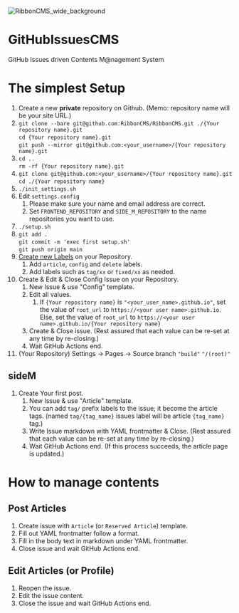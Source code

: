 ![RibbonCMS_wide_background](https://user-images.githubusercontent.com/42331656/168180348-764a8f83-9f26-488f-a128-2b9651a1268b.png)

# GitHubIssuesCMS
GitHub Issues driven Contents M@nagement System


# The simplest Setup
1. Create a new **private** repository on Github. (Memo: repository name will be your site URL.)
1. `git clone --bare git@github.com:RibbonCMS/RibbonCMS.git ./{Your repository name}.git`  
   `cd {Your repository name}.git`  
   `git push --mirror git@github.com:<your_username>/{Your repository name}.git`
1. `cd ..`  
   `rm -rf {Your repository name}.git`
1. `git clone git@github.com:<your_username>/{Your repository name}.git`  
   `cd ./{Your repository name}`
1. `./init_settings.sh`
1. Edit `settings.config`
    1. Please make sure your name and email address are correct.
    1. Set `FRONTEND_REPOSITORY` and `SIDE_M_REPOSITORY` to the name repositories you want to use.
1. `./setup.sh`
1. `git add .`  
   `git commit -m 'exec first setup.sh'`  
   `git push origin main`
1. [Create new Labels](https://docs.github.com/ja/issues/using-labels-and-milestones-to-track-work/managing-labels#creating-a-label) on your Repository.
    1. Add `article`, `config` and `delete` labels.
    1. Add labels such as `tag/xx` or `fixed/xx` as needed.
1. Create & Edit & Close Config Issue on your Repository.
    1. New Issue & use "Config" template.
    1. Edit all values.
        1. If `{Your repository name}` is `"<your_user_name>.github.io"`, set the value of `root_url` to `https://<your user name>.github.io`.  
           Else, set the value of `root_url` to `https://<your user name>.github.io/{Your repository name}`
    1. Create & Close issue. (Rest assured that each value can be re-set at any time by re-closing.)
    1. Wait GitHub Actions end.
1. (Your Repository) Settings -> Pages -> Source branch `"build"` `"/(root)" `

## sideM
1. Create Your first post.
    1. New Issue & use "Article" template.
    1. You can add `tag/` prefix labels to the issue; it become the article tags. (named `tag/{tag_name}` issues label will be article `{tag_name}` tag.)
    1. Write Issue markdown with YAML frontmatter & Close. (Rest assured that each value can be re-set at any time by re-closing.)
    1. Wait GitHub Actions end. (If this process succeeds, the article page is updated.)

# How to manage contents
## Post Articles
1. Create issue with `Article` (or `Reserved Article`) template.
1. Fill out YAML frontmatter follow a format.
1. Fill in the body text in markdown under YAML frontmatter.
1. Close issue and wait GitHub Actions end.

## Edit Articles (or Profile)
1. Reopen the issue.
1. Edit the issue content.
1. Close the issue and wait GitHub Actions end.
